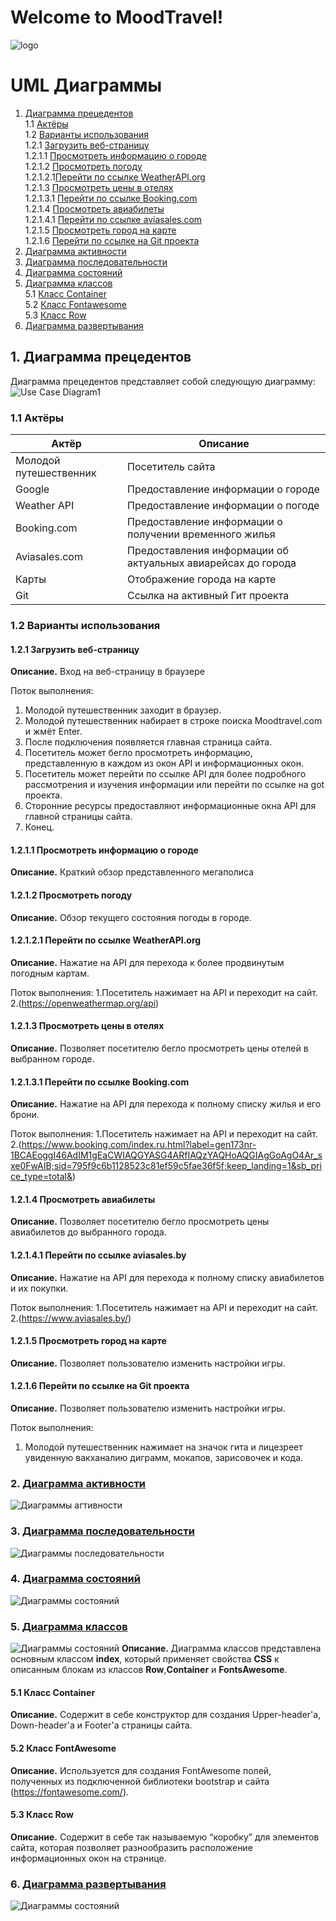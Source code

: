 
# Welcome to MoodTravel!

![logo](https://github.com/LazuRR/TreeOnDesktop/blob/master/project_marketing/logo/logo.png) <br/>

# UML Диаграммы
1. [Диаграмма прецедентов](#1)<br>
1.1 [Актёры](#1.1)<br>
1.2 [Варианты использования](#1.2)<br>
1.2.1 [Загрузить веб-страницу](#1.2.1)<br>
1.2.1.1 [Просмотреть информацию о городе](#1.2.1.1)<br>
1.2.1.2 [Просмотреть погоду](#1.2.1.2)<br>
1.2.1.2.1[Перейти по ссылке WeatherAPI.org](#1.2.1.2.1)<br>
1.2.1.3 [Просмотреть цены в отелях](#1.2.1.3)<br>
1.2.1.3.1 [Перейти по ссылке Booking.com](#1.2.1.3.1)<br>
1.2.1.4 [Просмотреть авиабилеты](#1.2.1.4)<br>
1.2.1.4.1 [Перейти по ссылке aviasales.com](#1.2.1.4.1)<br>
1.2.1.5 [Просмотреть город на карте](#1.2.1.5)<br>
1.2.1.6 [Перейти по ссылке на Git проекта](#1.2.1.6)<br>
2. [Диаграмма активности](#2)
3. [Диаграмма последовательности](#3)
4. [Диаграмма состояний](#4)
5. [Диаграмма классов](#5)<br>
5.1 [Класс Container](#5.1)<br>
5.2 [Класс Fontawesome](#5.2)<br>
5.3 [Класс Row](#5.3)<br>
5. [Диаграмма развертывания](#6)

## 1. Диаграмма прецедентов<a name="1"></a>
Диаграмма прецедентов представляет собой следующую диаграмму: 
![Use Case Diagram1](https://github.com/LazuRR/TreeOnDesktop/blob/master/diagrams/Use%20Case%20dia/Use%20Case%20Diagram_1.png)

### 1.1 Актёры<a name="1.1"></a>
Актёр | Описание
--- | ---
Молодой путешественник| Посетитель сайта
Google| Предоставление информации о городе
Weather API|Предоставление информации о погоде
Booking.com|Предоставление информации о получении временного жилья
Aviasales.com|Предоставления информации об актуальных авиарейсах до города
Карты|Отображение города на карте
Git|Ссылка на активный Гит проекта

### 1.2 Варианты использования<a name="1.2"></a>
#### 1.2.1 Загрузить веб-страницу<a name="1.2.1"></a>
**Описание.** Вход на веб-страницу в браузере

Поток выполнения:
1. Молодой путешественник заходит в браузер.
2. Молодой путешественник набирает в строке поиска Moodtravel.com и жмёт Enter.
3. После подключения появляется главная страница сайта.
4. Посетитель может бегло просмотреть информацию, представленную в каждом из окон API и информационных окон.
5. Посетитель может перейти по ссылке API для более подробного рассмотрения и изучения информации или перейти по ссылке на got проекта.
6. Сторонние ресурсы предоставляют информационные окна API для главной страницы сайта.
7. Конец.

#### 1.2.1.1 Просмотреть информацию о городе<a name="1.2.1.1"></a>
**Описание.** Краткий обзор представленного мегаполиса

#### 1.2.1.2 Просмотреть погоду<a name="1.2.1.2"></a>
**Описание.** Обзор текущего состояния погоды в городе.

#### 1.2.1.2.1 Перейти по ссылке WeatherAPI.org<a name="1.2.1.2.1"></a>
**Описание.** Нажатие на API для перехода к более продвинутым погодным картам.

Поток выполнения:
1.Посетитель нажимает на API и переходит на сайт.
2.(https://openweathermap.org/api)

#### 1.2.1.3 Просмотреть цены в отелях<a name="1.2.1.3"></a>
**Описание.** Позволяет посетителю бегло просмотреть цены отелей в выбранном городе.

#### 1.2.1.3.1 Перейти по ссылке Booking.com<a name="1.2.1.3.1"></a>
**Описание.** Нажатие на API для перехода к полному списку жилья и его брони.

Поток выполнения:
1.Посетитель нажимает на API и переходит на сайт.
2.(https://www.booking.com/index.ru.html?label=gen173nr-1BCAEoggI46AdIM1gEaCWIAQGYASG4ARfIAQzYAQHoAQGIAgGoAgO4Ar_sxe0FwAIB;sid=795f9c6b1128523c81ef59c5fae36f5f;keep_landing=1&sb_price_type=total&)

#### 1.2.1.4 Просмотреть авиабилеты<a name="1.2.1.4"></a>
**Описание.** Позволяет посетителю бегло просмотреть цены авиабилетов до выбранного города.

#### 1.2.1.4.1 Перейти по ссылке aviasales.by<a name="1.2.1.4.1"></a>
**Описание.** Нажатие на API для перехода к полному списку авиабилетов и их покупки.

Поток выполнения:
1.Посетитель нажимает на API и переходит на сайт.
2.(https://www.aviasales.by/)

#### 1.2.1.5 Просмотреть город на карте<a name="1.2.1.5"></a>
**Описание.** Позволяет пользователю изменить настройки игры.

#### 1.2.1.6 Перейти по ссылке на Git проекта<a name="1.2.1.6"></a>
**Описание.** Позволяет пользователю изменить настройки игры.

Поток выполнения:
1. Молодой путешественник нажимает на значок гита и лицезреет увиденную вакханалию диграмм, мокапов, зарисовочек и кода.

### 2. [Диаграмма активности](https://github.com/LazuRR/TreeOnDesktop/tree/master/diagrams/Activity)<a name="2"></a>
 ![Диаграммы агтивности](https://github.com/LazuRR/TreeOnDesktop/blob/master/diagrams/Activity/Activity%20Diagram.png)
### 3. [Диаграмма последовательности](https://github.com/LazuRR/TreeOnDesktop/tree/master/diagrams/Sequence)<a name="3"></a>
![Диаграммы последовательности](https://github.com/LazuRR/TreeOnDesktop/blob/master/diagrams/Sequence/Sequence%20Diagram.png)
### 4. [Диаграмма состояний](https://github.com/LazuRR/TreeOnDesktop/tree/master/diagrams/State)<a name="4"></a>
![Диаграммы состояний](https://github.com/LazuRR/TreeOnDesktop/blob/master/diagrams/State/State.png)
### 5. [Диаграмма классов](https://github.com/LazuRR/TreeOnDesktop/tree/master/diagrams/State)<a name="5"></a>
![Диаграммы состояний](https://github.com/LazuRR/TreeOnDesktop/blob/master/diagrams/Class/Class%20Diagram1.png)
**Описание.** Диаграмма классов представлена основным классом <b>index</b>, который применяет свойства <b>CSS</b> к описанным блокам из классов <b>Row</b>,<b>Container</b> и <b>FontsAwesome</b>.
#### 5.1 Класс Container<a name="5.1"></a>
**Описание.** Содержит в себе конструктор для создания Upper-header'a, Down-header'a и Footer'a страницы сайта. 
#### 5.2 Класс FontAwesome<a name="5.2"></a>
**Описание.** Используется для создания FontAwesome полей, полученных из подключенной библиотеки bootstrap и сайта (https://fontawesome.com/).
#### 5.3 Класс Row<a name="5.3"></a>
**Описание.** Содержит в себе так называемую <q>коробку</q> для элементов сайта, которая позволяет разнообразить расположение информационных окон на странице.

### 6. [Диаграмма развертывания](https://github.com/LazuRR/TreeOnDesktop/tree/master/diagrams/Deployment)<a name="6"></a>
![Диаграммы состояний](https://github.com/LazuRR/TreeOnDesktop/blob/master/diagrams/Deployment/DemploymentDia1.png)

